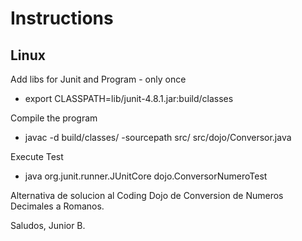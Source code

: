 # Instructions

## Linux

Add libs for Junit and Program - only once

- export CLASSPATH=lib/junit-4.8.1.jar:build/classes

Compile the program

- javac -d build/classes/ -sourcepath src/ src/dojo/Conversor.java

Execute Test

- java org.junit.runner.JUnitCore dojo.ConversorNumeroTest

Alternativa de solucion al Coding Dojo de Conversion de Numeros Decimales a Romanos.

Saludos,
Junior B.